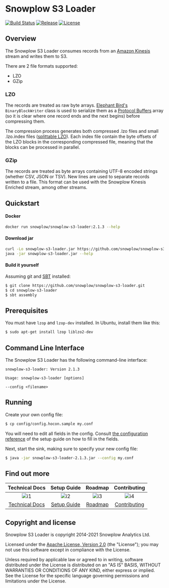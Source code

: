 # Snowplow S3 Loader

[![Build Status][travis-image]][travis]
[![Release][release-image]][releases]
[![License][license-image]][license]

## Overview

The Snowplow S3 Loader consumes records from an [Amazon Kinesis][kinesis] stream and writes them to S3.

There are 2 file formats supported:
 * LZO
 * GZip

### LZO

The records are treated as raw byte arrays. [Elephant Bird's][elephant-bird] `BinaryBlockWriter` class is used to serialize them as a [Protocol Buffers][protobufs] array (so it is clear where one record ends and the next begins) before compressing them.

The compression process generates both compressed .lzo files and small .lzo.index files ([splittable LZO][hadoop-lzo]). Each index file contain the byte offsets of the LZO blocks in the corresponding compressed file, meaning that the blocks can be processed in parallel.

### GZip

The records are treated as byte arrays containing UTF-8 encoded strings (whether CSV, JSON or TSV). New lines are used to separate records written to a file. This format can be used with the Snowplow Kinesis Enriched stream, among other streams.

## Quickstart

#### Docker

```bash
docker run snowplow/snowplow-s3-loader:2.1.3 --help
```

#### Download jar

```bash
curl -Lo snowplow-s3-loader.jar https://github.com/snowplow/snowplow-s3-loader/releases/download/2.1.3/snowplow-s3-loader-2.1.3.jar
java -jar snowplow-s3-loader.jar --help
```

#### Build it yourself

Assuming git and [SBT][sbt] installed:

```bash
$ git clone https://github.com/snowplow/snowplow-s3-loader.git
$ cd snowplow-s3-loader
$ sbt assembly
```

## Prerequisites

You must have `lzop` and `lzop-dev` installed. In Ubuntu, install them like this:

```bash
$ sudo apt-get install lzop liblzo2-dev
```

## Command Line Interface

The Snowplow S3 Loader has the following command-line interface:

```
snowplow-s3-loader: Version 2.1.3

Usage: snowplow-s3-loader [options]

--config <filename>
```

## Running

Create your own config file:

```bash
$ cp config/config.hocon.sample my.conf
```

You will need to edit all fields in the config.  Consult [the configuration reference][config] of the setup guide on how to fill in the fields.

Next, start the sink, making sure to specify your new config file:

```bash
$ java -jar snowplow-s3-loader-2.1.3.jar --config my.conf
```

## Find out more

| Technical Docs             | Setup Guide           | Roadmap              | Contributing                |
|:--------------------------:|:---------------------:|:--------------------:|:---------------------------:|
| ![i1][techdocs-image]      | ![i2][setup-image]    | ![i3][roadmap-image] |![i4][contributing-image]    |
| [Technical Docs][techdocs] | [Setup Guide][config] | [Roadmap][roadmap]   |[Contributing][contributing] |

## Copyright and license

Snowplow S3 Loader is copyright 2014-2021 Snowplow Analytics Ltd.

Licensed under the [Apache License, Version 2.0][license] (the "License");
you may not use this software except in compliance with the License.

Unless required by applicable law or agreed to in writing, software
distributed under the License is distributed on an "AS IS" BASIS,
WITHOUT WARRANTIES OR CONDITIONS OF ANY KIND, either express or implied.
See the License for the specific language governing permissions and
limitations under the License.

[travis-image]: https://travis-ci.org/snowplow/snowplow-s3-loader.png?branch=master
[travis]: http://travis-ci.org/snowplow/snowplow-s3-loader

[release-image]: http://img.shields.io/badge/release-2.1.3-blue.svg?style=flat
[releases]: https://github.com/snowplow/snowplow-s3-loader/releases

[license-image]: http://img.shields.io/badge/license-Apache--2-blue.svg?style=flat
[license]: http://www.apache.org/licenses/LICENSE-2.0

[kinesis]: http://aws.amazon.com/kinesis/
[snowplow]: http://snowplowanalytics.com
[hadoop-lzo]: https://github.com/twitter/hadoop-lzo
[protobufs]: https://github.com/google/protobuf/
[elephant-bird]: https://github.com/twitter/elephant-bird/
[s3]: http://aws.amazon.com/s3/
[sbt]:https://www.scala-sbt.org/

[config]: https://docs.snowplowanalytics.com/docs/pipeline-components-and-applications/loaders-storage-targets/s3-loader/configuration-reference/
[techdocs]: https://docs.snowplowanalytics.com/docs/pipeline-components-and-applications/loaders-storage-targets/s3-loader/
[roadmap]: https://github.com/snowplow/snowplow/projects/7
[contributing]: https://docs.snowplowanalytics.com/docs/contributing/

[techdocs-image]: https://d3i6fms1cm1j0i.cloudfront.net/github/images/techdocs.png
[setup-image]: https://d3i6fms1cm1j0i.cloudfront.net/github/images/setup.png
[roadmap-image]: https://d3i6fms1cm1j0i.cloudfront.net/github/images/roadmap.png
[contributing-image]: https://d3i6fms1cm1j0i.cloudfront.net/github/images/contributing.png
